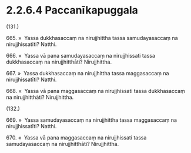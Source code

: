 

# 2.2.6.4 Paccanīkapuggala





(131.)

665\. »  Yassa dukkhasaccaṃ na nirujjhittha tassa samudayasaccaṃ na nirujjhissatīti? Natthi.

666\. «  Yassa vā pana samudayasaccaṃ na nirujjhissati tassa dukkhasaccaṃ na nirujjhitthāti? Nirujjhittha.

667\. »  Yassa dukkhasaccaṃ na nirujjhittha tassa maggasaccaṃ na nirujjhissatīti? Natthi.

668\. «  Yassa vā pana maggasaccaṃ na nirujjhissati tassa dukkhasaccaṃ na nirujjhitthāti? Nirujjhittha.

(132.)

669\. »  Yassa samudayasaccaṃ na nirujjhittha tassa maggasaccaṃ na nirujjhissatīti? Natthi.

670\. «  Yassa vā pana maggasaccaṃ na nirujjhissati tassa samudayasaccaṃ na nirujjhitthāti? Nirujjhittha.




